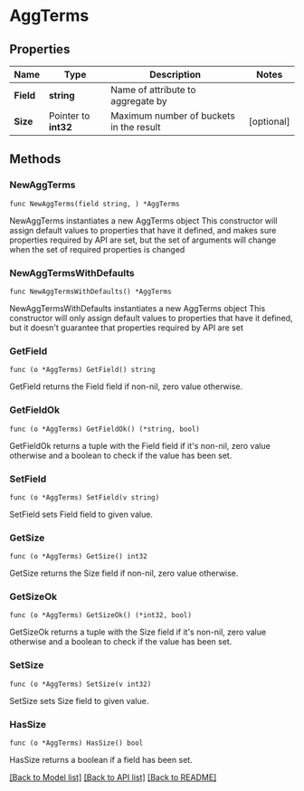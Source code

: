 # AggTerms

## Properties

Name | Type | Description | Notes
------------ | ------------- | ------------- | -------------
**Field** | **string** | Name of attribute to aggregate by | 
**Size** | Pointer to **int32** | Maximum number of buckets in the result | [optional] 

## Methods

### NewAggTerms

`func NewAggTerms(field string, ) *AggTerms`

NewAggTerms instantiates a new AggTerms object
This constructor will assign default values to properties that have it defined,
and makes sure properties required by API are set, but the set of arguments
will change when the set of required properties is changed

### NewAggTermsWithDefaults

`func NewAggTermsWithDefaults() *AggTerms`

NewAggTermsWithDefaults instantiates a new AggTerms object
This constructor will only assign default values to properties that have it defined,
but it doesn't guarantee that properties required by API are set

### GetField

`func (o *AggTerms) GetField() string`

GetField returns the Field field if non-nil, zero value otherwise.

### GetFieldOk

`func (o *AggTerms) GetFieldOk() (*string, bool)`

GetFieldOk returns a tuple with the Field field if it's non-nil, zero value otherwise
and a boolean to check if the value has been set.

### SetField

`func (o *AggTerms) SetField(v string)`

SetField sets Field field to given value.


### GetSize

`func (o *AggTerms) GetSize() int32`

GetSize returns the Size field if non-nil, zero value otherwise.

### GetSizeOk

`func (o *AggTerms) GetSizeOk() (*int32, bool)`

GetSizeOk returns a tuple with the Size field if it's non-nil, zero value otherwise
and a boolean to check if the value has been set.

### SetSize

`func (o *AggTerms) SetSize(v int32)`

SetSize sets Size field to given value.

### HasSize

`func (o *AggTerms) HasSize() bool`

HasSize returns a boolean if a field has been set.


[[Back to Model list]](../README.md#documentation-for-models) [[Back to API list]](../README.md#documentation-for-api-endpoints) [[Back to README]](../README.md)


